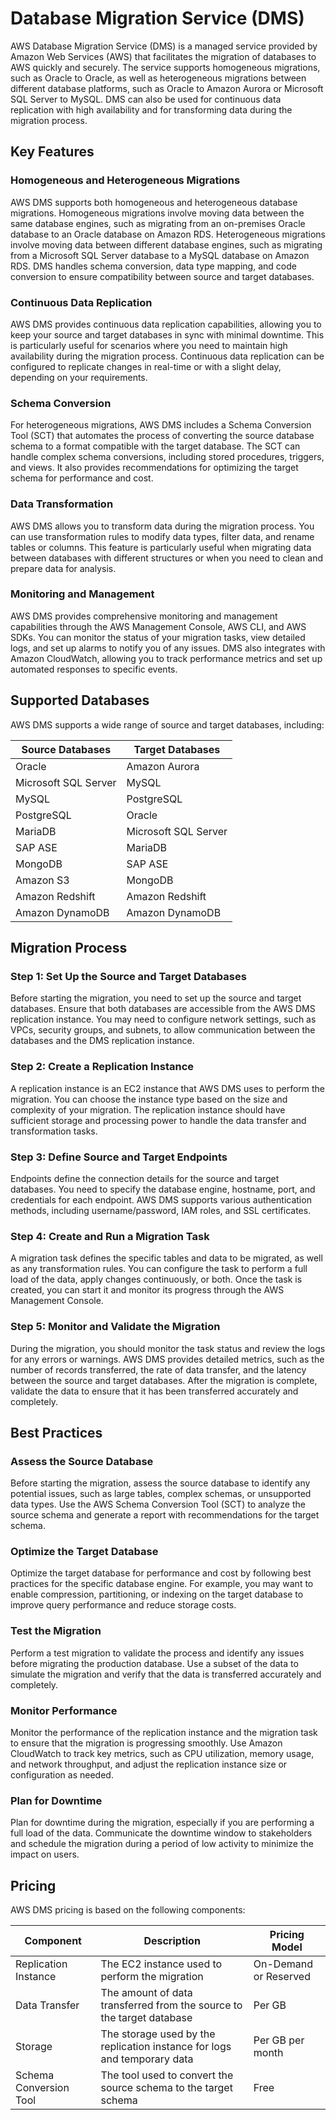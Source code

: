 # Database Migration Service (DMS)

AWS Database Migration Service (DMS) is a managed service provided by Amazon Web Services (AWS) that facilitates the migration of databases to AWS quickly and securely. The service supports homogeneous migrations, such as Oracle to Oracle, as well as heterogeneous migrations between different database platforms, such as Oracle to Amazon Aurora or Microsoft SQL Server to MySQL. DMS can also be used for continuous data replication with high availability and for transforming data during the migration process.

## Key Features

### Homogeneous and Heterogeneous Migrations

AWS DMS supports both homogeneous and heterogeneous database migrations. Homogeneous migrations involve moving data between the same database engines, such as migrating from an on-premises Oracle database to an Oracle database on Amazon RDS. Heterogeneous migrations involve moving data between different database engines, such as migrating from a Microsoft SQL Server database to a MySQL database on Amazon RDS. DMS handles schema conversion, data type mapping, and code conversion to ensure compatibility between source and target databases.

### Continuous Data Replication

AWS DMS provides continuous data replication capabilities, allowing you to keep your source and target databases in sync with minimal downtime. This is particularly useful for scenarios where you need to maintain high availability during the migration process. Continuous data replication can be configured to replicate changes in real-time or with a slight delay, depending on your requirements.

### Schema Conversion

For heterogeneous migrations, AWS DMS includes a Schema Conversion Tool (SCT) that automates the process of converting the source database schema to a format compatible with the target database. The SCT can handle complex schema conversions, including stored procedures, triggers, and views. It also provides recommendations for optimizing the target schema for performance and cost.

### Data Transformation

AWS DMS allows you to transform data during the migration process. You can use transformation rules to modify data types, filter data, and rename tables or columns. This feature is particularly useful when migrating data between databases with different structures or when you need to clean and prepare data for analysis.

### Monitoring and Management

AWS DMS provides comprehensive monitoring and management capabilities through the AWS Management Console, AWS CLI, and AWS SDKs. You can monitor the status of your migration tasks, view detailed logs, and set up alarms to notify you of any issues. DMS also integrates with Amazon CloudWatch, allowing you to track performance metrics and set up automated responses to specific events.

## Supported Databases

AWS DMS supports a wide range of source and target databases, including:

| Source Databases     | Target Databases     |
| -------------------- | -------------------- |
| Oracle               | Amazon Aurora        |
| Microsoft SQL Server | MySQL                |
| MySQL                | PostgreSQL           |
| PostgreSQL           | Oracle               |
| MariaDB              | Microsoft SQL Server |
| SAP ASE              | MariaDB              |
| MongoDB              | SAP ASE              |
| Amazon S3            | MongoDB              |
| Amazon Redshift      | Amazon Redshift      |
| Amazon DynamoDB      | Amazon DynamoDB      |

## Migration Process

### Step 1: Set Up the Source and Target Databases

Before starting the migration, you need to set up the source and target databases. Ensure that both databases are accessible from the AWS DMS replication instance. You may need to configure network settings, such as VPCs, security groups, and subnets, to allow communication between the databases and the DMS replication instance.

### Step 2: Create a Replication Instance

A replication instance is an EC2 instance that AWS DMS uses to perform the migration. You can choose the instance type based on the size and complexity of your migration. The replication instance should have sufficient storage and processing power to handle the data transfer and transformation tasks.

### Step 3: Define Source and Target Endpoints

Endpoints define the connection details for the source and target databases. You need to specify the database engine, hostname, port, and credentials for each endpoint. AWS DMS supports various authentication methods, including username/password, IAM roles, and SSL certificates.

### Step 4: Create and Run a Migration Task

A migration task defines the specific tables and data to be migrated, as well as any transformation rules. You can configure the task to perform a full load of the data, apply changes continuously, or both. Once the task is created, you can start it and monitor its progress through the AWS Management Console.

### Step 5: Monitor and Validate the Migration

During the migration, you should monitor the task status and review the logs for any errors or warnings. AWS DMS provides detailed metrics, such as the number of records transferred, the rate of data transfer, and the latency between the source and target databases. After the migration is complete, validate the data to ensure that it has been transferred accurately and completely.

## Best Practices

### Assess the Source Database

Before starting the migration, assess the source database to identify any potential issues, such as large tables, complex schemas, or unsupported data types. Use the AWS Schema Conversion Tool (SCT) to analyze the source schema and generate a report with recommendations for the target schema.

### Optimize the Target Database

Optimize the target database for performance and cost by following best practices for the specific database engine. For example, you may want to enable compression, partitioning, or indexing on the target database to improve query performance and reduce storage costs.

### Test the Migration

Perform a test migration to validate the process and identify any issues before migrating the production database. Use a subset of the data to simulate the migration and verify that the data is transferred accurately and completely.

### Monitor Performance

Monitor the performance of the replication instance and the migration task to ensure that the migration is progressing smoothly. Use Amazon CloudWatch to track key metrics, such as CPU utilization, memory usage, and network throughput, and adjust the replication instance size or configuration as needed.

### Plan for Downtime

Plan for downtime during the migration, especially if you are performing a full load of the data. Communicate the downtime window to stakeholders and schedule the migration during a period of low activity to minimize the impact on users.

## Pricing

AWS DMS pricing is based on the following components:

| Component              | Description                                                              | Pricing Model         |
| ---------------------- | ------------------------------------------------------------------------ | --------------------- |
| Replication Instance   | The EC2 instance used to perform the migration                           | On-Demand or Reserved |
| Data Transfer          | The amount of data transferred from the source to the target database    | Per GB                |
| Storage                | The storage used by the replication instance for logs and temporary data | Per GB per month      |
| Schema Conversion Tool | The tool used to convert the source schema to the target schema          | Free                  |
